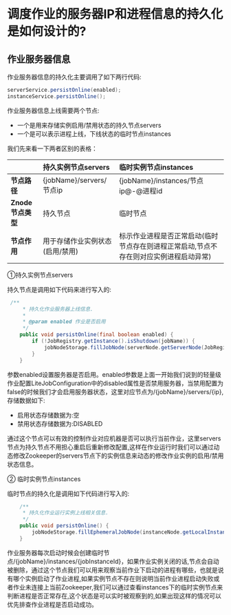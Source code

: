 # 调度作业的服务器IP和进程信息的持久化是如何设计的?
##  作业服务器信息

作业服务器信息的持久化主要调用了如下两行代码:

```java
serverService.persistOnline(enabled);
instanceService.persistOnline();
```

作业服务器信息上线需要两个节点:

- 一个是用来存储实例启用/禁用状态的持久节点servers
- 一个是可以表示进程上线，下线状态的临时节点instances

我们先来看一下两者区别的表格：

|                   | 持久实例节点servers             | 临时实例节点instances                                        |
| :---------------- | :------------------------------ | :----------------------------------------------------------- |
| **节点路径**      | {jobName}/servers/节点ip        | {jobName}/instances/节点ip@-@进程id                          |
| **Znode节点类型** | 持久节点                        | 临时节点                                                     |
| **节点作用**      | 用于存储作业实例状态(启用/禁用) | 标示作业进程是否正常启动(临时节点存在则进程正常启动,节点不存在则对应实例进程启动异常) |

①持久实例节点servers

持久节点是调用如下代码来进行写入的:



```java
 /**
     * 持久化作业服务器上线信息.
     * 
     * @param enabled 作业是否启用
     */
    public void persistOnline(final boolean enabled) {
        if (!JobRegistry.getInstance().isShutdown(jobName)) {
            jobNodeStorage.fillJobNode(serverNode.getServerNode(JobRegistry.getInstance().getJobInstance(jobName).getIp()), enabled ? "" : ServerStatus.DISABLED.name());
        }
    }
```

参数enabled设置服务器是否启用。enabled参数是上面一开始我们说到的轻量级作业配置LiteJobConfiguration中的disabled属性是否禁用服务器，当禁用配置为false的时候我们才会启用服务器状态，这里对应节点为/{jobName}/servers/{ip},存储数据如下:

- 启用状态存储数据为:空
- 禁用状态存储数据为:DISABLED

通过这个节点可以有效的控制作业对应机器是否可以执行当前作业，这里servers节点为持久节点不用担心重启后重新修改配置,这样在作业运行时我们可以通过动态修改Zookeeper的servers节点下的实例信息来动态的修改作业实例的启用/禁用状态信息。



② 临时实例节点instances

临时节点的持久化是调用如下代码进行写入的:

```java
    /**
     * 持久化作业运行实例上线相关信息.
     */
    public void persistOnline() {
        jobNodeStorage.fillEphemeralJobNode(instanceNode.getLocalInstanceNode(), "");
    }
```

作业服务器每次启动时候会创建临时节点/{jobName}/instances/{jobInstanceId}，如果作业实例关闭的话,节点会自动被删除，通过这个节点我们可以用来观察当前作业下启动的进程有哪些，也就是说有哪个实例启动了作业进程,如果实例节点不存在则说明当前作业进程启动失败或者作业未连接上当前Zookeeper,我们可以通过查看instances下的临时实例节点来判断进程是否正常存在,这个状态是可以实时被观察到的,如果出现这样的情况可以优先排查作业进程是否启动成功。